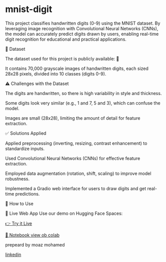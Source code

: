 # mnist-digit

This project classifies handwritten digits (0-9) using the MNIST dataset. By leveraging image recognition with Convolutional Neural Networks (CNNs), the model can accurately predict digits drawn by users, enabling real-time digit recognition for educational and practical applications.

📂 Dataset

The dataset used for this project is publicly available: 🔗 

It contains 70,000 grayscale images of handwritten digits, each sized 28x28 pixels, divided into 10 classes (digits 0-9).


⚠️ Challenges with the Dataset

The digits are handwritten, so there is high variability in style and thickness.

Some digits look very similar (e.g., 1 and 7, 5 and 3), which can confuse the model.

Images are small (28x28), limiting the amount of detail for feature extraction.


✅ Solutions Applied

Applied preprocessing (inverting, resizing, contrast enhancement) to standardize inputs.

Used Convolutional Neural Networks (CNNs) for effective feature extraction.

Employed data augmentation (rotation, shift, scaling) to improve model robustness.

Implemented a Gradio web interface for users to draw digits and get real-time predictions.

🚀 How to Use

🔴 Live Web App Use our demo on Hugging Face Spaces:

[👉 Try it Live](https://huggingface.co/spaces/Moaz-ai/55/blob/main/app.py)


[📓 Notebook view ob colab](https://colab.research.google.com/drive/18HtnfUfAsTPXDqvRRdnyFd8FZ1j4Q6Fz?authuser=0#scrollTo=__3XUlii0XJA)



prepeard by moaz mohamed

[linkedin](https://www.linkedin.com/in/moaz-mohamed-545725375/)

